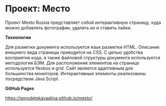 # Проект: Место

Проект Mesto Russia представляет собой интерактивную страницу, куда можно добавлять фотографии, удалять их и ставить лайки.

**Технологии**

Для разметки документа используется язык разметки HTML. Описание внешнего вида страницы приводится на CSS. С целью удобства восприятия кода, а также файловой структуры документа используется методология БЭМ. Для расположения элементов на странице используется flexbox и grid. Сайт является адаптивным для большинства мониторов. Интерактивные элементы реализованы посредством Java Script.

**GitHub Pages**

https://gorodetskayaalina.github.io/mesto/